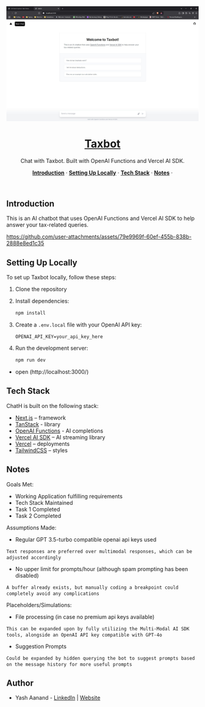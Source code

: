 <a href="https://chathn.vercel.app">
  <img alt="Chat with Taxbot." src="/app/opengraph-image.png">
  <h1 align="center">Taxbot</h1>
</a>

<p align="center">
  Chat with Taxbot. Built with OpenAI Functions and Vercel AI SDK. 
</p>

<p align="center">
  <a href="#introduction"><strong>Introduction</strong></a> ·
  <a href="#setting-up-locally"><strong>Setting Up Locally</strong></a> ·
  <a href="#tech-stack"><strong>Tech Stack</strong></a> ·
  <a href="#notes"><strong>Notes</strong></a> ·
</p>
<br/>

## Introduction

This is an AI chatbot that uses OpenAI Functions and Vercel AI SDK to help answer your tax-related queries.


https://github.com/user-attachments/assets/79e9969f-60ef-455b-838b-2888e8ed1c35


## Setting Up Locally

To set up Taxbot locally, follow these steps:

1. Clone the repository

2. Install dependencies:
   ```bash
   npm install
   ```
3. Create a `.env.local` file with your OpenAI API key:
   ```
   OPENAI_API_KEY=your_api_key_here
   ```
4. Run the development server:
   ```bash
   npm run dev
   ```

- open (http://localhost:3000/)

## Tech Stack

ChatH is built on the following stack:

- [Next.js](https://nextjs.org/) – framework
- [TanStack](https://tanstack.com/) - library
- [OpenAI Functions](https://platform.openai.com/docs/guides/gpt/function-calling) - AI completions
- [Vercel AI SDK](https://sdk.vercel.ai/docs) – AI streaming library
- [Vercel](https://vercel.com) – deployments
- [TailwindCSS](https://tailwindcss.com/) – styles

## Notes

Goals Met:

- Working Application fulfilling requirements
- Tech Stack Maintained
- Task 1 Completed
- Task 2 Completed

Assumptions Made:

- Regular GPT 3.5-turbo compatible openai api keys used

```
Text responses are preferred over multimodal responses, which can be adjusted accordingly
```

- No upper limit for prompts/hour (although spam prompting has been disabled)

```
A buffer already exists, but manually coding a breakpoint could completely avoid any complications
```

Placeholders/Simulations:

- File processing (in case no premium api keys available)

```
This can be expanded upon by fully utilizing the Multi-Modal AI SDK tools, alongside an OpenAI API key compatible with GPT-4o
```

- Suggestion Prompts

```
Could be expanded by hidden querying the bot to suggest prompts based on the message history for more useful prompts
```

## Author

- Yash Aanand - [LinkedIn](https://www.linkedin.com/in/yash-aanand-35192b273/) | [Website](https://yashaanand.com/)
